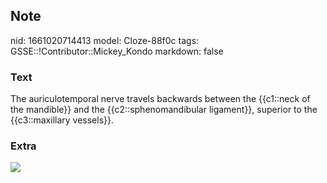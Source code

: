 ## Note
nid: 1661020714413
model: Cloze-88f0c
tags: GSSE::!Contributor::Mickey_Kondo
markdown: false

### Text
The auriculotemporal nerve travels backwards between the {{c1::neck of the mandible}} and the {{c2::sphenomandibular ligament}}, superior to the {{c3::maxillary vessels}}.

### Extra
<img src="070417_0934_MandibularN1.jpg">
